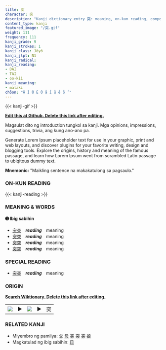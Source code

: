 ```yaml
---
title: 突
character: 突
description: "Kanji dictionary entry 突: meaning, on-kun reading, compounds, origin, related kanji"
content_type: kanji
featured_image: "/突.gif"
weight: 111
frequency: 111
kanji_grade: 9
kanji_strokes: 1
kanji_class: Jōyō
kanji_jlpt: N1
kanji_radical: 
kanji_reading: 
- DAI
- TAI
- oo-kii
kanji_meaning:
- malaki
chōon: "Ā Ī Ū Ē Ō ā ī ū ē ō ’"
---
```

[//]: # (Don't edit the line below. Kanji animated GIF code is automatically generated.)
{{< kanji-gif >}}

[//]: # (Edit below this line.)

**[Edit this at Github. Delete this link after editing.](https://github.com/tim0g/tim/tree/main/content/kanji/突/index.md)**

Magsulat dito ng introduction tungkol sa kanji. Mga opinions, impressions, suggestions, trivia, ang kung ano-ano pa.

Generate Lorem Ipsum placeholder text for use in your graphic, print and web layouts, and discover plugins for your favorite writing, design and blogging tools. Explore the origins, history and meaning of the famous passage, and learn how Lorem Ipsum went from scrambled Latin passage to ubiqitous dummy text.
 
**Mnemonic:** "Maikling sentence na makakatulong sa pagsaulo."

### ON-KUN READING

[//]: # (Don't edit the line below. ON-KUN READING code is automatically generated.)
{{< kanji-reading >}}

### MEANING & WORDS

#### ➊ **Ibig sabihin**
  - [突](../突)[突](../突)　***reading***　meaning
  - [突](../突)[突](../突)　***reading***　meaning
  - [突](../突)[突](../突)　***reading***　meaning
  - [突](../突)[突](../突)　***reading***　meaning

### SPECIAL READING
  - [突](../突)[突](../突)　***reading***　meaning

### ORIGIN

**[Search Wiktionary. Delete this link after editing.](https://wiktionary.org/wiki/突)**
<table class="kanji-table"><tr><td>
<img src="60px-突-bronze.svg.png">
</td><td>▶</td><td>
<img src="60px-突-oracle.svg.png">
</td><td>▶</td>
<td class="kanji-origin">突</td>
</tr></table>

### RELATED KANJI
- Miyembro ng pamilya: [父](../父) [母](../母) [突](../突) [突](../突) [突](../突) [娘](../娘)
- Magkatulad ng ibig sabihin: [日](../日)
